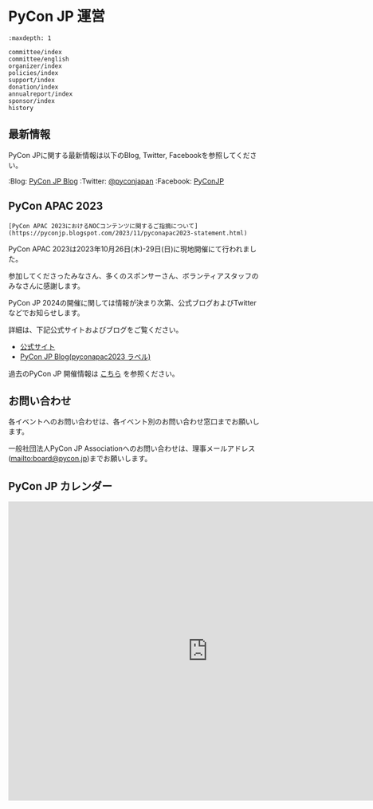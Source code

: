 # PyCon JP 運営

```{toctree}
:maxdepth: 1

committee/index
committee/english
organizer/index
policies/index
support/index
donation/index
annualreport/index
sponsor/index
history
```

## 最新情報

PyCon JPに関する最新情報は以下のBlog, Twitter, Facebookを参照してください。

:Blog: [PyCon JP Blog](http://pyconjp.blogspot.jp/)
:Twitter: [@pyconjapan](https://twitter.com/pyconjapan)
:Facebook: [PyConJP](http://www.facebook.com/PyConJP)

## PyCon APAC 2023

```{admonition} お知らせ
[PyCon APAC 2023におけるNOCコンテンツに関するご指摘について](https://pyconjp.blogspot.com/2023/11/pyconapac2023-statement.html)
```

PyCon APAC 2023は2023年10月26日(木)-29日(日)に現地開催にて行われました。

参加してくださったみなさん、多くのスポンサーさん、ボランティアスタッフのみなさんに感謝します。

PyCon JP 2024の開催に関しては情報が決まり次第、公式ブログおよびTwitterなどでお知らせします。

詳細は、下記公式サイトおよびブログをご覧ください。

- [公式サイト](https://2023-apac.pycon.jp/)
- [PyCon JP Blog(pyconapac2023 ラベル)](https://pyconjp.blogspot.com/search/label/pyconapac2023)

過去のPyCon JP 開催情報は [こちら](https://www.pycon.jp/organizer/index.html) を参照ください。

## お問い合わせ

各イベントへのお問い合わせは、各イベント別のお問い合わせ窓口までお願いします。

一般社団法人PyCon JP Associationへのお問い合わせは、理事メールアドレス(<mailto:board@pycon.jp>)までお願いします。

## PyCon JP カレンダー

<iframe src="https://www.google.com/calendar/embed?src=bsn2855fnbngs1itml66l28ml8%40group.calendar.google.com&ctz=Asia/Tokyo" style="border: 0" width="800" height="600" frameborder="0" scrolling="no"></iframe>

